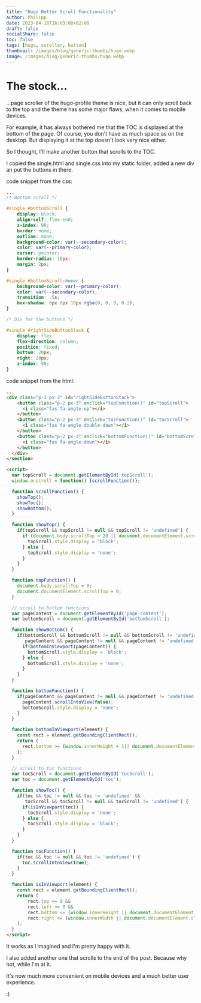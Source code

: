 ```yaml
---
title: "Hugo Better Scroll Functionality"
author: Philipp
date: 2023-04-18T16:03:08+02:00
draft: false
socialShare: false
toc: false
tags: [hugo, scroller, button]
thumbnail: /images/blog/generic-thumbs/hugo.webp
image: /images/blog/generic-thumbs/hugo.webp
---
```


# The stock...

...page scroller of the hugo-profile theme is nice, but it can only scroll back to the top and the theme has some major flaws, when it comes to mobile devices.

For example, it has always bothered me that the TOC is displayed at the bottom of the page. Of course, you don't have as much space as on the desktop. But displaying it at the top doesn't look very nice either.

So I thought, I'll make another button that scrolls to the TOC.

I copied the single.html and single.css into my static folder, added a new div an put the buttons in there.

code snippet from the css:

```css
...
/* Bottom scroll */

#single #bottomScroll {
    display: block;
    align-self: flex-end;
    z-index: 99;
    border: none;
    outline: none;
    background-color: var(--secondary-color);
    color: var(--primary-color);
    cursor: pointer;
    border-radius: 10px;
    margin: 2px;
}

#single #bottomScroll:hover {
    background-color: var(--primary-color);
    color: var(--secondary-color);
    transition: .5s;
    box-shadow: 0px 0px 10px rgba(0, 0, 0, 0.2);
}

/* Div for the buttons */

#single #rightSideButtonStack {
    display: flex;
    flex-direction: column;
    position: fixed;
    bottom: 20px;
    right: 20px;
    z-index: 98;
}
```

code snippet from the html:

```html
...
<div class="p-2 px-3" id="rightSideButtonStack">
    <button class="p-2 px-3" onclick="topFunction()" id="topScroll">
      <i class="fas fa-angle-up"></i>
    </button>
    <button class="p-2 px-3" onclick="tocFunction()" id="tocScroll">
      <i class="fas fa-angle-double-down"></i>
    </button>
    <button class="p-2 px-3" onclick="bottomFunction()" id="bottomScroll">
      <i class="fas fa-angle-down"></i>
    </button>
  </div>
</section>

<script>
  var topScroll = document.getElementById('topScroll');
  window.onscroll = function() {scrollFunction()};

  function scrollFunction() {
    showTop();
    showToc();
    showBottom();
  }

  function showTop() {
    if(topScroll && topScroll != null && topScroll != 'undefined') {
      if (document.body.scrollTop > 20 || document.documentElement.scrollTop > 20) {
        topScroll.style.display = 'block';
      } else {
        topScroll.style.display = 'none';
      }
    }
  }

  function topFunction() {
    document.body.scrollTop = 0;
    document.documentElement.scrollTop = 0;
  }

  // scroll to bottom functions
  var pageContent = document.getElementById('page-content');
  var bottomScroll = document.getElementById('bottomScroll');

  function showBottom() {
    if(bottomScroll && bottomScroll != null && bottomScroll != 'undefined' &&
       pageContent && pageContent != null && pageContent != 'undefined') {
      if(bottomInViewport(pageContent)) {
        bottomScroll.style.display = 'block';
      } else {
        bottomScroll.style.display = 'none';
      }
    }
  }

  function bottomFunction() {
    if(pageContent && pageContent != null && pageContent != 'undefined') {
      pageContent.scrollIntoView(false);
      bottomScroll.style.display = 'none';
    }
  }

  function bottomInViewport(element) {
    const rect = element.getBoundingClientRect();
    return (
      rect.bottom >= (window.innerHeight + 1|| document.documentElement.clientHeight + 1) //+1 to hide scroll button when at bottm
    );
  }

  // scroll to toc functions
  var tocScroll = document.getElementById('tocScroll');
  var toc = document.getElementById('toc');

  function showToc() {
    if(toc && toc != null && toc != 'undefined' &&
       tocScroll && tocScroll != null && tocScroll != 'undefined') {
      if(isInViewport(toc)) {
        tocScroll.style.display = 'none';
      } else {
        tocScroll.style.display = 'block';
      }
    }
  }

  function tocFunction() {
    if(toc && toc != null && toc != 'undefined') {
      toc.scrollIntoView(true);
    }
  }

  function isInViewport(element) {
    const rect = element.getBoundingClientRect();
    return (
        rect.top >= 0 &&
        rect.left >= 0 &&
        rect.bottom <= (window.innerHeight || document.documentElement.clientHeight) &&
        rect.right <= (window.innerWidth || document.documentElement.clientWidth)
    );
  }
</script>
```

It works as I imagined and I'm pretty happy with it.

I also added another one that scrolls to the end of the post.
Because why not, while I'm at it.

It's now much more convenient on mobile devices and a much better user experience.

:)